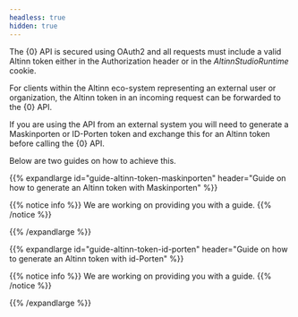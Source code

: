 ```yaml
---
headless: true
hidden: true
---
```



The {0} API is secured using OAuth2 and all requests must include a valid Altinn token either in the Authorization header or
in the _AltinnStudioRuntime_ cookie.

For clients within the Altinn eco-system representing an external user or organization,
the Altinn token in an incoming request can be forwarded to the {0} API.

If you are using the API from an external system you will need to generate a Maskinporten or ID-Porten token
and exchange this for an Altinn token before calling the {0} API.

Below are two guides on how to achieve this.

{{% expandlarge id="guide-altinn-token-maskinporten" header="Guide on how to generate an Altinn token with Maskinporten" %}}

<!--
- fakta messig hvordan går man gjennom ting
- gi en heads up om at vi også har en API-client for .NET
-->
{{% notice info %}}
We are working on providing you with a guide.
{{% /notice %}}


{{% /expandlarge %}}


{{% expandlarge id="guide-altinn-token-id-porten" header="Guide on how to generate an Altinn token with id-Porten" %}}

{{% notice info %}}
We are working on providing you with a guide.
{{% /notice %}}

{{% /expandlarge %}}

